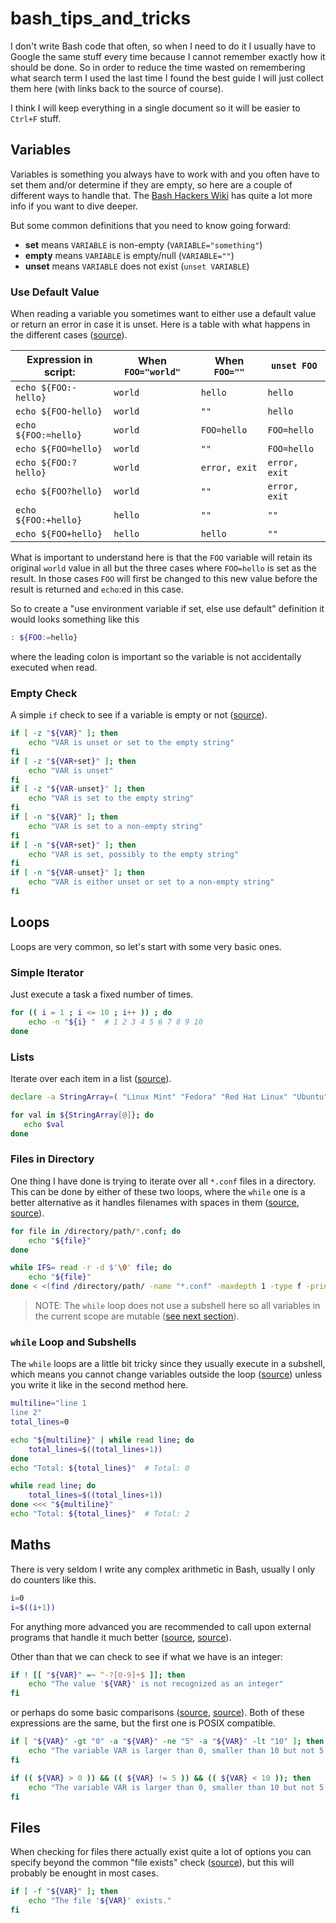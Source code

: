 # bash_tips_and_tricks

I don't write Bash code that often, so when I need to do it I usually have to
Google the same stuff every time because I cannot remember exactly how it should
be done. So in order to reduce the time wasted on remembering what search term
I used the last time I found the best guide I will just collect them here (with
links back to the source of course).

I think I will keep everything in a single document so it will be easier to
`Ctrl+F` stuff.


## Variables

Variables is something you always have to work with and you often have to
set them and/or determine if they are empty, so here are a couple of different
ways to handle that. The [Bash Hackers Wiki][1] has quite a lot more info if
you want to dive deeper.

But some common definitions that you need to know going forward:

- **set** means `VARIABLE` is non-empty (`VARIABLE="something"`)
- **empty** means `VARIABLE` is empty/null (`VARIABLE=""`)
- **unset** means `VARIABLE` does not exist (`unset VARIABLE`)

### Use Default Value
When reading a variable you sometimes want to either use a default value or
return an error in case it is unset. Here is a table with what happens in the
different cases ([source][3]).

| Expression in script: | When `FOO="world"` | When `FOO=""` | `unset FOO`   |
|-----------------------|--------------------|---------------|---------------|
| `echo ${FOO:-hello}`  | `world`            | `hello`       | `hello`       |
| `echo ${FOO-hello}`   | `world`            | `""`          | `hello`       |
| `echo ${FOO:=hello}`  | `world`            | `FOO=hello`   | `FOO=hello`   |
| `echo ${FOO=hello}`   | `world`            | `""`          | `FOO=hello`   |
| `echo ${FOO:?hello}`  | `world`            | `error, exit` | `error, exit` |
| `echo ${FOO?hello}`   | `world`            | `""`          | `error, exit` |
| `echo ${FOO:+hello}`  | `hello`            | `""`          | `""`          |
| `echo ${FOO+hello}`   | `hello`            | `hello`       | `""`          |

What is important to understand here is that the `FOO` variable will retain its
original `world` value in all but the three cases where `FOO=hello` is set as
the result. In those cases `FOO` will first be changed to this new value before
the result is returned and `echo`:ed in this case.

So to create a "use environment variable if set, else use default" definition
it would looks something like this

```bash
: ${FOO:=hello}
```

where the leading colon is important so the variable is not accidentally
executed when read.

### Empty Check
A simple `if` check to see if a variable is empty or not ([source][2]).

```bash
if [ -z "${VAR}" ]; then
    echo "VAR is unset or set to the empty string"
fi
if [ -z "${VAR+set}" ]; then
    echo "VAR is unset"
fi
if [ -z "${VAR-unset}" ]; then
    echo "VAR is set to the empty string"
fi
if [ -n "${VAR}" ]; then
    echo "VAR is set to a non-empty string"
fi
if [ -n "${VAR+set}" ]; then
    echo "VAR is set, possibly to the empty string"
fi
if [ -n "${VAR-unset}" ]; then
    echo "VAR is either unset or set to a non-empty string"
fi
```


## Loops
Loops are very common, so let's start with some very basic ones.

### Simple Iterator
Just execute a task a fixed number of times.

```bash
for (( i = 1 ; i <= 10 ; i++ )) ; do
    echo -n "${i} "  # 1 2 3 4 5 6 7 8 9 10
done
```

### Lists
Iterate over each item in a list ([source][11]).

```bash
declare -a StringArray=( "Linux Mint" "Fedora" "Red Hat Linux" "Ubuntu" "Debian" )

for val in ${StringArray[@]}; do
   echo $val
done
```

### Files in Directory
One thing I have done is trying to iterate over all `*.conf` files in a
directory. This can be done by either of these two loops, where the `while`
one is a better alternative as it handles filenames with spaces in them
([source][4], [source][5]).

```bash
for file in /directory/path/*.conf; do
    echo "${file}"
done

while IFS= read -r -d $'\0' file; do
    echo "${file}"
done < <(find /directory/path/ -name "*.conf" -maxdepth 1 -type f -print0)
```

> NOTE: The `while` loop does not use a subshell here so all variables in
> the current scope are mutable ([see next section](#while-loop-and-subshells)).

### `while` Loop and Subshells

The `while` loops are a little bit tricky since they usually execute in a
subshell, which means you cannot change variables outside the loop ([source][6])
unless you write it like in the second method here.

```bash
multiline="line 1
line 2"
total_lines=0

echo "${multiline}" | while read line; do
    total_lines=$((total_lines+1))
done
echo "Total: ${total_lines}"  # Total: 0

while read line; do
    total_lines=$((total_lines+1))
done <<< "${multiline}"
echo "Total: ${total_lines}"  # Total: 2
```


## Maths
There is very seldom I write any complex arithmetic in Bash, usually I only do
counters like this.

```bash
i=0
i=$((i+1))
```

For anything more advanced you are recommended to call upon external programs
that handle it much better ([source][7], [source][8]).

Other than that we can check to see if what we have is an integer:

```bash
if ! [[ "${VAR}" =~ ^-?[0-9]+$ ]]; then
    echo "The value '${VAR}' is not recognized as an integer"
fi
```

or perhaps do some basic comparisons ([source][9], [source][10]). Both of
these expressions are the same, but the first one is POSIX compatible.

```bash
if [ "${VAR}" -gt "0" -a "${VAR}" -ne "5" -a "${VAR}" -lt "10" ]; then
    echo "The variable VAR is larger than 0, smaller than 10 but not 5."
fi

if (( ${VAR} > 0 )) && (( ${VAR} != 5 )) && (( ${VAR} < 10 )); then
    echo "The variable VAR is larger than 0, smaller than 10 but not 5."
fi
```


## Files
When checking for files there actually exist quite a lot of options you can
specify beyond the common "file exists" check ([source][12]), but this will
probably be enought in most cases. 

```bash
if [ -f "${VAR}" ]; then
    echo "The file '${VAR}' exists."
fi
```





[1]: https://wiki.bash-hackers.org/syntax/pe
[2]: https://www.cyberciti.biz/faq/unix-linux-bash-script-check-if-variable-is-empty/
[3]: https://stackoverflow.com/a/16753536
[4]: https://stackoverflow.com/a/54563899
[5]: https://www.cyberciti.biz/faq/bash-loop-over-file/
[6]: https://stackoverflow.com/a/16854326
[7]: https://www.shell-tips.com/bash/math-arithmetic-calculation/#gsc.tab=0
[8]: https://unix.stackexchange.com/a/40787
[9]: https://wiki.bash-hackers.org/syntax/arith_expr
[10]: https://www.golinuxcloud.com/bash-compare-numbers/
[11]: https://linuxhint.com/bash_loop_list_strings/
[12]: https://tldp.org/LDP/abs/html/fto.html
